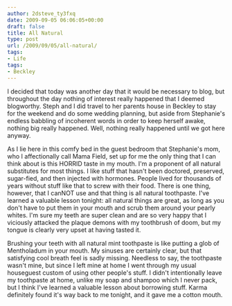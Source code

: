 ```yaml
---
author: 2dsteve_ty3fxq
date: 2009-09-05 06:06:05+00:00
draft: false
title: All Natural
type: post
url: /2009/09/05/all-natural/
tags:
- Life
tags:
- Beckley
---
```


I decided that today was another day that it would be necessary to blog, but throughout the day nothing of interest really happened that I deemed blogworthy. Steph and I did travel to her parents house in Beckley to stay for the weekend and do some wedding planning, but aside from Stephanie's endless babbling of incoherent words in order to keep herself awake, nothing big really happened. Well, nothing really happened until we got here anyway.

As I lie here in this comfy bed in the guest bedroom that Stephanie's mom, who I affectionally call Mama Field, set up for me the only thing that I can think about is this HORRID taste in my mouth. I'm a proponent of all natural substitutes for most things. I like stuff that hasn't been doctored, preserved, sugar-fied, and then injected with hormones. People lived for thousands of years without stuff like that to screw with their food. There is one thing, however, that I canNOT use and that thing is all natural toothpaste. I've learned a valuable lesson tonight: all natural things are great, as long as you don't have to put them in your mouth and scrub them around your pearly whites. I'm sure my teeth are super clean and are so very happy that I viciously attacked the plaque demons with my toothbrush of doom, but my tongue is clearly very upset at having tasted it.

Brushing your teeth with all natural mint toothpaste is like putting a glob of Mentholadum in your mouth. My sinuses are certainly clear, but that satisfying cool breath feel is sadly missing. Needless to say, the toothpaste wasn't mine, but since I left mine at home I went through my usual houseguest custom of using other people's stuff. I didn't intentionally leave my toothpaste at home, unlike my soap and shampoo which I never pack, but I think I've learned a valuable lesson about borrowing stuff. Karma definitely found it's way back to me tonight, and it gave me a cotton mouth.
